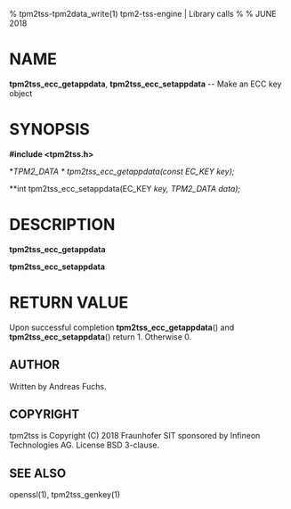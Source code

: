 % tpm2tss-tpm2data_write(1) tpm2-tss-engine | Library calls
%
% JUNE 2018

# NAME
**tpm2tss_ecc_getappdata**, **tpm2tss_ecc_setappdata** -- Make an ECC key object

# SYNOPSIS

**#include <tpm2tss.h>**

**TPM2_DATA * tpm2tss_ecc_getappdata(const EC_KEY *key);**

**int tpm2tss_ecc_setappdata(EC_KEY *key, TPM2_DATA *data);**

# DESCRIPTION

**tpm2tss_ecc_getappdata**

**tpm2tss_ecc_setappdata**

# RETURN VALUE

Upon successful completion **tpm2tss_ecc_getappdata**() and
**tpm2tss_ecc_setappdata**() return 1. Otherwise 0.

## AUTHOR

Written by Andreas Fuchs.

## COPYRIGHT

tpm2tss is Copyright (C) 2018 Fraunhofer SIT sponsored by Infineon
Technologies AG. License BSD 3-clause.

## SEE ALSO

openssl(1), tpm2tss_genkey(1)

